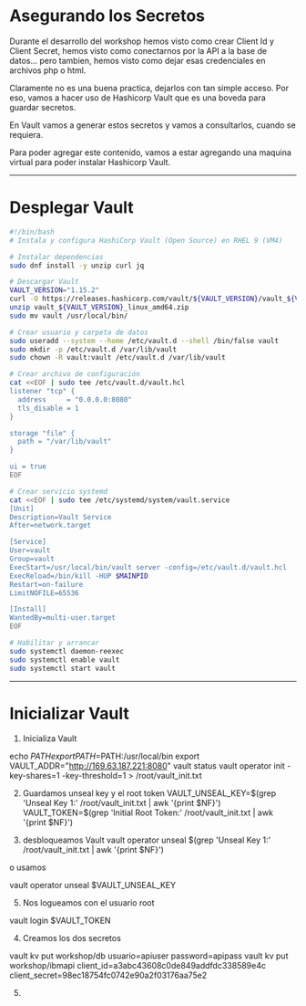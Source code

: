 # Asegurando los Secretos

Durante el desarrollo del workshop hemos visto como crear Client Id y Client Secret, hemos visto como conectarnos por la API a la base de datos... pero tambien, hemos visto como dejar esas credenciales en archivos php o html. 

Claramente no es una buena practica, dejarlos con tan simple acceso. Por eso, vamos a hacer uso de Hashicorp Vault que es una boveda para guardar secretos.

En Vault vamos a generar estos secretos y vamos a consultarlos, cuando se requiera.

Para poder agregar este contenido, vamos a estar agregando una maquina virtual para poder instalar Hashicorp Vault.

---

Desplegar Vault
=


```bash
#!/bin/bash
# Instala y configura HashiCorp Vault (Open Source) en RHEL 9 (VM4)

# Instalar dependencias
sudo dnf install -y unzip curl jq

# Descargar Vault
VAULT_VERSION="1.15.2"
curl -O https://releases.hashicorp.com/vault/${VAULT_VERSION}/vault_${VAULT_VERSION}_linux_amd64.zip
unzip vault_${VAULT_VERSION}_linux_amd64.zip
sudo mv vault /usr/local/bin/

# Crear usuario y carpeta de datos
sudo useradd --system --home /etc/vault.d --shell /bin/false vault
sudo mkdir -p /etc/vault.d /var/lib/vault
sudo chown -R vault:vault /etc/vault.d /var/lib/vault

# Crear archivo de configuración
cat <<EOF | sudo tee /etc/vault.d/vault.hcl
listener "tcp" {
  address     = "0.0.0.0:8080"
  tls_disable = 1
}

storage "file" {
  path = "/var/lib/vault"
}

ui = true
EOF

# Crear servicio systemd
cat <<EOF | sudo tee /etc/systemd/system/vault.service
[Unit]
Description=Vault Service
After=network.target

[Service]
User=vault
Group=vault
ExecStart=/usr/local/bin/vault server -config=/etc/vault.d/vault.hcl
ExecReload=/bin/kill -HUP $MAINPID
Restart=on-failure
LimitNOFILE=65536

[Install]
WantedBy=multi-user.target
EOF

# Habilitar y arrancar
sudo systemctl daemon-reexec
sudo systemctl enable vault
sudo systemctl start vault


```

---

Inicializar Vault
=

1) Inicializa Vault

echo $PATH
export PATH=$PATH:/usr/local/bin
export VAULT_ADDR="http://169.63.187.221:8080"
vault status
vault operator init -key-shares=1 -key-threshold=1 > /root/vault_init.txt

2) Guardamos unseal key y el root token
VAULT_UNSEAL_KEY=$(grep 'Unseal Key 1:' /root/vault_init.txt | awk '{print $NF}')
VAULT_TOKEN=$(grep 'Initial Root Token:' /root/vault_init.txt | awk '{print $NF}')

4) desbloqueamos Vault
vault operator unseal $(grep 'Unseal Key 1:' /root/vault_init.txt | awk '{print $NF}')

o usamos

vault operator unseal $VAULT_UNSEAL_KEY


5) Nos logueamos con el usuario root

vault login $VAULT_TOKEN


4) Creamos los dos secretos

vault kv put workshop/db usuario=apiuser password=apipass
vault kv put workshop/ibmapi client_id=a3abc43608c0de849addfdc338589e4c client_secret=98ec18754fc0742e90a2f03176aa75e2

5) 



